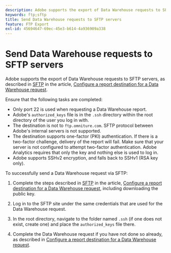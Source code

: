 ```yaml
---
description: Adobe supports the export of Data Warehouse requests to SFTP servers.
keywords: ftp;sftp
title: Send Data Warehouse requests to SFTP servers
feature: FTP Export
exl-id: 45694647-69ec-45e3-b614-4a936909a338
---
```

# Send Data Warehouse requests to SFTP servers

Adobe supports the export of Data Warehouse requests to SFTP servers, as described in [SFTP](/help/export/data-warehouse/create-request/dw-request-report-destinations.md#sftp) in the article, [Configure a report destination for a Data Warehouse request](/help/export/data-warehouse/create-request/dw-request-report-destinations.md).

Ensure that the following tasks are completed:

* Only port 22 is used when requesting a Data Warehouse report. 
* Adobe's `authorized_keys` file is in the `.ssh` directory within the root directory of the user you log in with.
* The destination is not to `ftp.omniture.com`. SFTP protocol between Adobe's internal servers is not supported.
* The destination supports one-factor (PKI) authentication. If there is a two-factor challenge, delivery of the report will fail. Make sure that your server is not configured to attempt two-factor authentication. Adobe Analytics requires that only the key and nothing else is used to log in.
* Adobe supports SSHv2 encryption, and falls back to SSHv1 (RSA key only).

To successfully send a Data Warehouse request via SFTP:

1. Complete the steps described in [SFTP](/help/export/data-warehouse/create-request/dw-request-report-destinations.md#sftp) in the article, [Configure a report destination for a Data Warehouse request](/help/export/data-warehouse/create-request/dw-request-report-destinations.md), including downloading the public key.
1. Log in to the SFTP site under the same credentials that are used for the Data Warehouse request.
1. In the root directory, navigate to the folder named `.ssh` (if one does not exist, create one) and place the `authorized_keys` file there.

1. Complete the Data Warehouse request if you have not done so already, as described in [Configure a report destination for a Data Warehouse request](/help/export/data-warehouse/create-request/dw-request-report-destinations.md).
